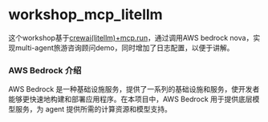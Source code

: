 # workshop_mcp_litellm
这个workshop基于[crewai(litellm)+mcp.run](https://docs.mcp.run/integrating/tutorials/mcpx-crewai-python)，通过调用AWS bedrock nova，实现multi-agent旅游咨询顾问demo，同时增加了日志配置，以便于讲解。


### AWS Bedrock 介绍
AWS Bedrock 是一种基础设施服务，提供了一系列的基础设施和服务，使开发者能够更快速地构建和部署应用程序。在本项目中，AWS Bedrock 用于提供底层模型服务，为 agent 提供所需的计算资源和模型支持。